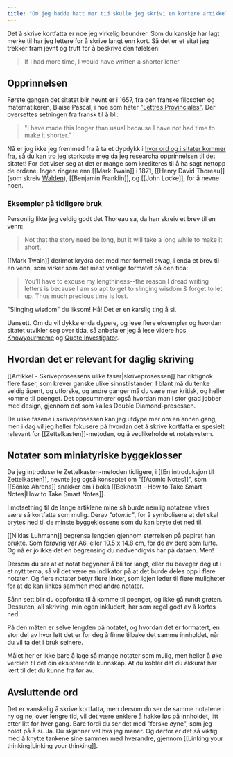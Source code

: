 ```yaml
---
title: "Om jeg hadde hatt mer tid skulle jeg skrivi en kortere artikkel"
---
```

Det å skrive kortfatta er noe jeg virkelig beundrer. Som du kanskje har lagt merke til har jeg lettere for å skrive langt enn kort. Så det er et sitat jeg trekker fram jevnt og trutt for å beskrive den følelsen:

> If I had more time, I would have written a shorter letter

## Opprinnelsen

Første gangen det sitatet blir nevnt er i 1657, fra den franske filosofen og matematikeren, Blaise Pascal, i noe som heter ["Lettres Provinciales"](https://en.wikipedia.org/wiki/Lettres_provinciales). Der oversettes setningen fra fransk til å bli:

> "I have made this longer than usual because I have not had time to make it shorter."

Nå er jog ikke jeg fremmed fra å ta et dypdykk i [hvor ord og i sitater kommer fra](https://www.simenskriver.no/hvor-ord-egentlig-kommer-fra/), så du kan tro jeg storkoste meg da jeg researcha opprinnelsen til det sitatet! For det viser seg at det er mange som krediteres til å ha sagt nettopp de ordene. Ingen ringere enn [[Mark Twain]] i 1871, [[Henry David Thoreau]] (som skreiv [Walden](https://en.wikipedia.org/wiki/Walden)), [[Benjamin Franklin]], og [[John Locke]], for å nevne noen.

### Eksempler på tidligere bruk

Personlig likte jeg veldig godt det Thoreau sa, da han skreiv et brev til en venn:
> Not that the story need be long, but it will take a long while to make it short.

[[Mark Twain]] derimot krydra det med mer formell swag, i enda et brev til en venn, som virker som det mest vanlige formatet på den tida:
> You’ll have to excuse my lengthiness--the reason I dread writing letters is because I am so apt to get to slinging wisdom & forget to let up. Thus much precious time is lost.

"Slinging wisdom" du liksom! Hå! Det er en karslig ting å si.

Uansett. Om du vil dykke enda dypere, og lese flere eksempler og hvordan sitatet utvikler seg over tida, så anbefaler jeg å lese videre hos [Knowyourmeme](https://knowyourmeme.com/memes/if-i-had-more-time-i-would-have-written-a-shorter-letter) og [Quote Investigator](https://quoteinvestigator.com/2012/04/28/shorter-letter/). 

## Hvordan det er relevant for daglig skriving

[[Artikkel - Skriveprosessens ulike faser|skriveprosessen]] har riktignok flere faser, som krever ganske ulike sinnstilstander. I blant må du tenke veldig åpent, og utforske, og andre ganger må du være mer kritisk, og heller komme til poenget. Det oppsummerer også hvordan man i stor grad jobber med design, gjennom det som kalles Double Diamond-prosessen. 

De ulike fasene i skriveprosessen kan jeg utdype mer om en annen gang, men i dag vil jeg heller fokusere på hvordan det å skrive kortfatta er spesielt relevant for [[Zettelkasten]]-metoden, og å vedlikeholde et notatsystem.

## Notater som miniatyriske byggeklosser

Da jeg introduserte Zettelkasten-metoden tidligere, i [[En introduksjon til Zettelkasten]], nevnte jeg også konseptet om "[[Atomic Notes]]", som [[Sönke Ahrens]] snakker om i boka [[Boknotat - How to Take Smart Notes|How to Take Smart Notes]].

I motsetning til de lange artiklene mine så burde nemlig notatene våres være så kortfatta som mulig. Derav *"atomic"*, for å symbolisere at det skal brytes ned til de minste byggeklossene som du kan bryte det ned til. 

[[Niklas Luhmann]] begrensa lengden gjennom størrelsen på papiret han brukte. Som forøvrig var A6, eller 10.5 x 14.8 cm, for de av dere som lurte. Og nå er jo ikke det en begrensing du nødvendigvis har på dataen. Men!

Dersom du ser at et notat begynner å bli for langt, eller du beveger deg ut i et nytt tema, så vil det være en indikator på at det burde deles opp i flere notater. Og flere notater betyr flere linker, som igjen leder til flere muligheter for at de kan linkes sammen med andre notater.

Sånn sett blir du oppfordra til å komme til poenget, og ikke gå rundt grøten. Dessuten, all skriving, min egen inkludert, har som regel godt av å kortes ned.

På den måten er selve lengden på notatet, og hvordan det er formatert, en stor del av hvor lett det er for deg å finne tilbake det samme innholdet, når du vil ta det i bruk seinere.

Målet her er ikke bare å lage så mange notater som mulig, men heller å øke verdien til det din eksisterende kunnskap. At du kobler det du akkurat har lært til det du kunne fra før av.

## Avsluttende ord

Det er vanskelig å skrive kortfatta, men dersom du ser de samme notatene i ny og ne, over lengre tid, vil det være enklere å hakke løs på innholdet, litt etter litt for hver gang. Bare fordi du ser det med "ferske øyne", som jeg holdt på å si. Ja. Du skjønner vel hva jeg mener. Og derfor er det så viktig med å knytte tankene sine sammen med hverandre, gjennom [[Linking your thinking|Linking your thinking]].
